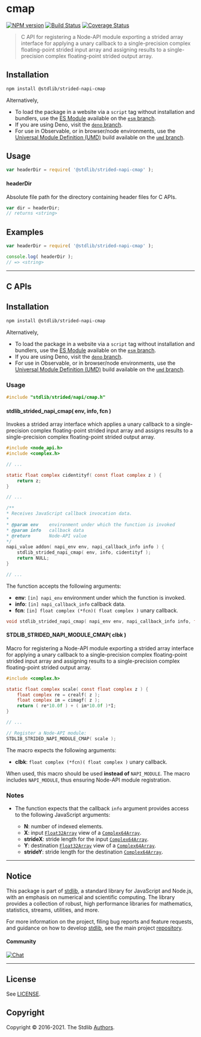 <!--

@license Apache-2.0

Copyright (c) 2021 The Stdlib Authors.

Licensed under the Apache License, Version 2.0 (the "License");
you may not use this file except in compliance with the License.
You may obtain a copy of the License at

   http://www.apache.org/licenses/LICENSE-2.0

Unless required by applicable law or agreed to in writing, software
distributed under the License is distributed on an "AS IS" BASIS,
WITHOUT WARRANTIES OR CONDITIONS OF ANY KIND, either express or implied.
See the License for the specific language governing permissions and
limitations under the License.

-->

# cmap

[![NPM version][npm-image]][npm-url] [![Build Status][test-image]][test-url] [![Coverage Status][coverage-image]][coverage-url] <!-- [![dependencies][dependencies-image]][dependencies-url] -->

> C API for registering a Node-API module exporting a strided array interface for applying a unary callback to a single-precision complex floating-point strided input array and assigning results to a single-precision complex floating-point strided output array.

<!-- Section to include introductory text. Make sure to keep an empty line after the intro `section` element and another before the `/section` close. -->

<section class="intro">

</section>

<!-- /.intro -->

<!-- Package usage documentation. -->

<section class="installation">

## Installation

```bash
npm install @stdlib/strided-napi-cmap
```

Alternatively,

-   To load the package in a website via a `script` tag without installation and bundlers, use the [ES Module][es-module] available on the [`esm` branch][esm-url].
-   If you are using Deno, visit the [`deno` branch][deno-url].
-   For use in Observable, or in browser/node environments, use the [Universal Module Definition (UMD)][umd] build available on the [`umd` branch][umd-url].

</section>

<section class="usage">

## Usage

```javascript
var headerDir = require( '@stdlib/strided-napi-cmap' );
```

#### headerDir

Absolute file path for the directory containing header files for C APIs.

```javascript
var dir = headerDir;
// returns <string>
```

</section>

<!-- /.usage -->

<!-- Package usage notes. Make sure to keep an empty line after the `section` element and another before the `/section` close. -->

<section class="notes">

</section>

<!-- /.notes -->

<!-- Package usage examples. -->

<section class="examples">

## Examples

```javascript
var headerDir = require( '@stdlib/strided-napi-cmap' );

console.log( headerDir );
// => <string>
```

</section>

<!-- /.examples -->

<!-- C interface documentation. -->

* * *

<section class="c">

## C APIs

<!-- Section to include introductory text. Make sure to keep an empty line after the intro `section` element and another before the `/section` close. -->

<section class="intro">

</section>

<!-- /.intro -->

<!-- C usage documentation. -->

<section class="installation">

## Installation

```bash
npm install @stdlib/strided-napi-cmap
```

Alternatively,

-   To load the package in a website via a `script` tag without installation and bundlers, use the [ES Module][es-module] available on the [`esm` branch][esm-url].
-   If you are using Deno, visit the [`deno` branch][deno-url].
-   For use in Observable, or in browser/node environments, use the [Universal Module Definition (UMD)][umd] build available on the [`umd` branch][umd-url].

</section>

<section class="usage">

### Usage

```c
#include "stdlib/strided/napi/cmap.h"
```

#### stdlib_strided_napi_cmap( env, info, fcn )

Invokes a strided array interface which applies a unary callback to a single-precision complex floating-point strided input array and assigns results to a single-precision complex floating-point strided output array.

```c
#include <node_api.h>
#include <complex.h>

// ...

static float complex cidentityf( const float complex z ) {
    return z;
}

// ...

/**
* Receives JavaScript callback invocation data.
*
* @param env    environment under which the function is invoked
* @param info   callback data
* @return       Node-API value
*/
napi_value addon( napi_env env, napi_callback_info info ) {
    stdlib_strided_napi_cmap( env, info, cidentityf );
    return NULL;
}

// ...
```

The function accepts the following arguments:

-   **env**: `[in] napi_env` environment under which the function is invoked.
-   **info**: `[in] napi_callback_info` callback data.
-   **fcn**: `[in] float complex (*fcn)( float complex )` unary callback.

```c
void stdlib_strided_napi_cmap( napi_env env, napi_callback_info info, float complex (*fcn)( float complex ) );
```

#### STDLIB_STRIDED_NAPI_MODULE_CMAP( clbk )

Macro for registering a Node-API module exporting a strided array interface for applying a unary callback to a single-precision complex floating-point strided input array and assigning results to a single-precision complex floating-point strided output array.

```c
#include <complex.h>

static float complex scale( const float complex z ) {
    float complex re = crealf( z );
    float complex im = cimagf( z );
    return ( re*10.0f ) + ( im*10.0f )*I;
}

// ...

// Register a Node-API module:
STDLIB_STRIDED_NAPI_MODULE_CMAP( scale );
```

The macro expects the following arguments:

-   **clbk**: `float complex (*fcn)( float complex )` unary callback.

When used, this macro should be used **instead of** `NAPI_MODULE`. The macro includes `NAPI_MODULE`, thus ensuring Node-API module registration.

</section>

<!-- /.usage -->

<!-- C API usage notes. Make sure to keep an empty line after the `section` element and another before the `/section` close. -->

<section class="notes">

### Notes

-   The function expects that the callback `info` argument provides access to the following JavaScript arguments:

    -   **N**: number of indexed elements.
    -   **X**: input [`Float32Array`][@stdlib/array/float32] view of a [`Complex64Array`][@stdlib/array/complex64].
    -   **strideX**: stride length for the input [`Complex64Array`][@stdlib/array/complex64].
    -   **Y**: destination [`Float32Array`][@stdlib/array/float32] view of a [`Complex64Array`][@stdlib/array/complex64].
    -   **strideY**: stride length for the destination [`Complex64Array`][@stdlib/array/complex64].

</section>

<!-- /.notes -->

<!-- C API usage examples. -->

<section class="examples">

</section>

<!-- /.examples -->

</section>

<!-- /.c -->

<!-- Section to include cited references. If references are included, add a horizontal rule *before* the section. Make sure to keep an empty line after the `section` element and another before the `/section` close. -->

<section class="references">

</section>

<!-- /.references -->

<!-- Section for related `stdlib` packages. Do not manually edit this section, as it is automatically populated. -->

<section class="related">

</section>

<!-- /.related -->

<!-- Section for all links. Make sure to keep an empty line after the `section` element and another before the `/section` close. -->


<section class="main-repo" >

* * *

## Notice

This package is part of [stdlib][stdlib], a standard library for JavaScript and Node.js, with an emphasis on numerical and scientific computing. The library provides a collection of robust, high performance libraries for mathematics, statistics, streams, utilities, and more.

For more information on the project, filing bug reports and feature requests, and guidance on how to develop [stdlib][stdlib], see the main project [repository][stdlib].

#### Community

[![Chat][chat-image]][chat-url]

---

## License

See [LICENSE][stdlib-license].


## Copyright

Copyright &copy; 2016-2021. The Stdlib [Authors][stdlib-authors].

</section>

<!-- /.stdlib -->

<!-- Section for all links. Make sure to keep an empty line after the `section` element and another before the `/section` close. -->

<section class="links">

[npm-image]: http://img.shields.io/npm/v/@stdlib/strided-napi-cmap.svg
[npm-url]: https://npmjs.org/package/@stdlib/strided-napi-cmap

[test-image]: https://github.com/stdlib-js/strided-napi-cmap/actions/workflows/test.yml/badge.svg
[test-url]: https://github.com/stdlib-js/strided-napi-cmap/actions/workflows/test.yml

[coverage-image]: https://img.shields.io/codecov/c/github/stdlib-js/strided-napi-cmap/main.svg
[coverage-url]: https://codecov.io/github/stdlib-js/strided-napi-cmap?branch=main

<!--

[dependencies-image]: https://img.shields.io/david/stdlib-js/strided-napi-cmap.svg
[dependencies-url]: https://david-dm.org/stdlib-js/strided-napi-cmap/main

-->

[umd]: https://github.com/umdjs/umd
[es-module]: https://developer.mozilla.org/en-US/docs/Web/JavaScript/Guide/Modules

[deno-url]: https://github.com/stdlib-js/strided-napi-cmap/tree/deno
[umd-url]: https://github.com/stdlib-js/strided-napi-cmap/tree/umd
[esm-url]: https://github.com/stdlib-js/strided-napi-cmap/tree/esm

[chat-image]: https://img.shields.io/gitter/room/stdlib-js/stdlib.svg
[chat-url]: https://gitter.im/stdlib-js/stdlib/

[stdlib]: https://github.com/stdlib-js/stdlib

[stdlib-authors]: https://github.com/stdlib-js/stdlib/graphs/contributors

[stdlib-license]: https://raw.githubusercontent.com/stdlib-js/strided-napi-cmap/main/LICENSE

[@stdlib/array/complex64]: https://github.com/stdlib-js/array-complex64

[@stdlib/array/float32]: https://github.com/stdlib-js/array-float32

</section>

<!-- /.links -->

